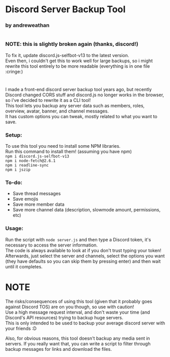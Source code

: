 # Discord Server Backup Tool
### by andreweathan
#
### NOTE: this is slightly broken again (thanks, discord!)
To fix it, update discord.js-selfbot-v13 to the latest version.  
Even then, i couldn't get this to work well for large backups, so i might rewrite this tool entirely to be more readable (everything is in one file :cringe:)
#

I made a front-end discord server backup tool years ago, but recently Discord changed CORS stuff and discord.js no longer works in the browser, so i've decided to rewrite it as a CLI tool!  
This tool lets you backup any server data such as members, roles, overview, avatar, banner, and channel messages.  
It has custom options you can tweak, mostly related to what you want to save.  
  
### Setup:
To use this tool you need to install some NPM libraries.  
Run this command to install them! (assuming you have npm)  
`npm i discord.js-selfbot-v13`  
`npm i node-fetch@2.6.1`  
`npm i readline-sync`  
`npm i jszip`  

### To-do:
- Save thread messages
- Save emojis
- Save more member data
- Save more channel data (description, slowmode amount, permissions, etc)
  
### Usage:
Run the script with `node server.js` and then type a Discord token, it's necessary to access the server information.  
The code is always available to look at if you don't trust typing your token!  
Afterwards, just select the server and channels, select the options you want (they have defaults so you can skip them by pressing enter) and then wait until it completes.  

# NOTE
The risks/consequences of using this tool (given that it probably goes against Discord TOS) are on you though, so use with caution!  
Use a high message request interval, and don't waste your time (and Discord's API resources) trying to backup huge servers.  
This is only intended to be used to backup your average discord server with your friends :D
  
Also, for obvious reasons, this tool doesn't backup any media sent in servers.
If you really want that, you can write a script to filter through backup messages for links and download the files.
